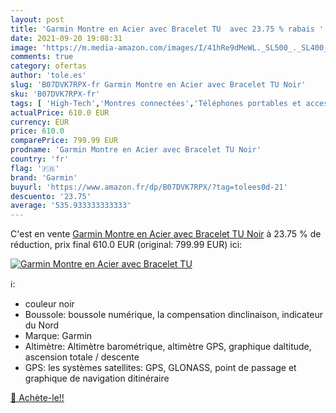 ```yaml
---
layout: post
title: 'Garmin Montre en Acier avec Bracelet TU  avec 23.75 % rabais '
date: 2021-09-20 19:08:31
image: 'https://m.media-amazon.com/images/I/41hRe9dMeWL._SL500_._SL400_.jpg'
comments: true
category: ofertas
author: 'tole.es'
slug: 'B07DVK7RPX-fr Garmin Montre en Acier avec Bracelet TU Noir'
sku: 'B07DVK7RPX-fr'
tags: [ 'High-Tech','Montres connectées','Téléphones portables et accessoires','garmin', ]
actualPrice: 610.0 EUR
currency: EUR
price: 610.0
comparePrice: 799.99 EUR
prodname: 'Garmin Montre en Acier avec Bracelet TU Noir'
country: 'fr'
flag: '🇫🇷'
brand: 'Garmin'
buyurl: 'https://www.amazon.fr/dp/B07DVK7RPX/?tag=tolees0d-21'
descuento: '23.75'
average: '535.933333333333'
---
```


C'est en vente [Garmin Montre en Acier avec Bracelet TU Noir](https://www.amazon.fr/dp/B07DVK7RPX/?tag=tolees0d-21)  à  23.75 % de réduction, prix final  610.0 EUR (original: 799.99 EUR) ici:

[![Garmin Montre en Acier avec Bracelet TU ](https://m.media-amazon.com/images/I/41hRe9dMeWL._SL500_._SL400_.jpg)](https://www.amazon.fr/dp/B07DVK7RPX/?tag=tolees0d-21)

ℹ️:

- couleur noir
- Boussole: boussole numérique, la compensation dinclinaison, indicateur du Nord
- Marque: Garmin
- Altimètre: Altimètre barométrique, altimètre GPS, graphique daltitude, ascension totale / descente
- GPS: les systèmes satellites: GPS, GLONASS, point de passage et graphique de navigation ditinéraire

[🛒 Achète-le!!](https://www.amazon.fr/dp/B07DVK7RPX/?tag=tolees0d-21)
